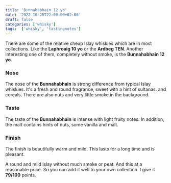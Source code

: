 ```yaml
---
title: 'Bunnahabhain 12 yo'
date: '2022-10-28T22:00:00+02:00'
draft: false
categories: ['whisky']
tags:  ['whisky', 'tastingnotes']
---
```


There are some of the relative cheap Islay whiskies which are in most collections. Like the **Laphroaig 10 yo** or the **Ardbeg TEN**. Another interesting one of them, completely without smoke, is the **Bunnahabhain 12 yo**.

### Nose

The nose of the **Bunnahabhain** is strong difference from typical Islay whiskies. It's a fresh and round fragrance, sweet with a hint of sultanas. and cereals. There are also nuts and very little smoke in the background.

### Taste

The taste of the **Bunnahabhain** is intense with light fruity notes. In addition, the malt contains hints of nuts, some vanilla and malt.

### Finish

The finish is beautifully warm and mild. This lasts for a long time and is pleasant.

A round and mild Islay without much smoke or peat. And this at a reasonable price. So you can add it well to your own collection. I give it **79/100** points.
